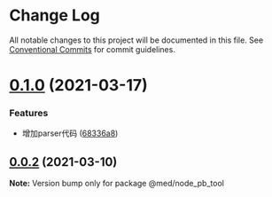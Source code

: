 # Change Log

All notable changes to this project will be documented in this file.
See [Conventional Commits](https://conventionalcommits.org) for commit guidelines.

# [0.1.0](https://git.medlinker.com/yuezhiming/node_pb_tool/compare/v0.0.2...v0.1.0) (2021-03-17)


### Features

* 增加parser代码 ([68336a8](https://git.medlinker.com/yuezhiming/node_pb_tool/commits/68336a840557daf418fc24ae0aa494c30e6c6bc6))





## [0.0.2](https://git.medlinker.com/yuezhiming/node_pb_tool/compare/v0.0.1...v0.0.2) (2021-03-10)

**Note:** Version bump only for package @med/node_pb_tool
